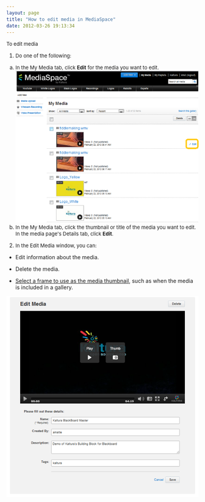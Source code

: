```yaml
---
layout: page
title: "How to edit media in MediaSpace"
date: 2012-03-26 19:13:34
---
```


<p class="mce-procedure">
  <span style="font-size: small;">To edit media</span>
</p>

1.  <span style="font-size: small;"><strong></strong>Do one of the following:</span><span style="font-size: small;"></span>
<ol style="list-style-type: lower-alpha;">
  <li>
    <span style="font-size: small;">In the My Media tab, click <strong>Edit</strong> for the media you want to edit.<br /><img src="../../assets/371.img">
  </li>
  <li>
    <span style="font-size: small;"><span style="font-size: small;">In the My Media tab, click the thumbnail or title of the media you want to edit. In the media page's Details tab, click <strong>Edit</strong>.<br /></span></span><span style="font-size: small;"></span>
  </li>
</ol>

2.  <span style="font-size: small;"><strong></strong>In the Edit Media window, you can:</span>
*   Edit information about the media.

*   Delete the media.

*   [Select a frame to use as the media thumbnail][1], such as when the media is included in a gallery.

 [1]: http://knowledge.kaltura.com/faq/how-select-frame-thumbnail-mediaspace

<img src="../../assets/372.img">

<span style="font-size: small;"><br /></span>